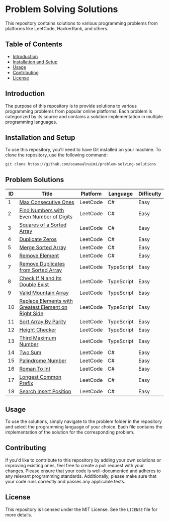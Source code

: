 # Problem Solving Solutions

This repository contains solutions to various programming problems from platforms like LeetCode, HackerRank, and others.

## Table of Contents

- [Introduction](#introduction)
- [Installation and Setup](#installation-and-setup)
- [Usage](#usage)
- [Contributing](#contributing)
- [License](#license)

## Introduction

The purpose of this repository is to provide solutions to various programming problems from popular online platforms. Each problem is categorized by its source and contains a solution implementation in multiple programming languages.

## Installation and Setup

To use this repository, you'll need to have Git installed on your machine. To clone the repository, use the following command:<br />
```console
git clone https://github.com/osamaalnuimi/problem-solving-solutions
```


## Problem Solutions

| ID | Title | Platform | Language | Difficulty |
|----|-------|----------|------------|----------|
| 1 | [Max Consecutive Ones](https://leetcode.com/explore/learn/card/fun-with-arrays/521/introduction/3238/) | LeetCode | C# | Easy
| 2 | [Find Numbers with Even Number of Digits](https://leetcode.com/explore/learn/card/fun-with-arrays/521/introduction/3237/)| LeetCode | C# | Easy
| 3 | [Squares of a Sorted Array](https://leetcode.com/explore/learn/card/fun-with-arrays/521/introduction/3240/) | LeetCode | C# | Easy
| 4 | [Duplicate Zeros](https://leetcode.com/explore/learn/card/fun-with-arrays/525/inserting-items-into-an-array/3245/) | LeetCode | C# | Easy
| 5 | [Merge Sorted Array](https://leetcode.com/explore/learn/card/fun-with-arrays/525/inserting-items-into-an-array/3253/) | LeetCode | C# | Easy
| 6 | [Remove Element](https://leetcode.com/explore/learn/card/fun-with-arrays/526/deleting-items-from-an-array/3247/) | LeetCode | C# | Easy
| 7 | [Remove Duplicates from Sorted Array](https://leetcode.com/explore/learn/card/fun-with-arrays/526/deleting-items-from-an-array/3248/) | LeetCode | TypeScript | Easy
| 8 | [Check If N and Its Double Exist](https://leetcode.com/explore/learn/card/fun-with-arrays/527/searching-for-items-in-an-array/3250/) | LeetCode | TypeScript | Easy
| 9 | [Valid Mountain Array](https://leetcode.com/explore/learn/card/fun-with-arrays/527/searching-for-items-in-an-array/3251/) | LeetCode | TypeScript | Easy
| 10 | [Replace Elements with Greatest Element on Right Side](https://leetcode.com/explore/learn/card/fun-with-arrays/511/in-place-operations/3259/) | LeetCode | TypeScript | Easy
| 11 | [Sort Array By Parity](https://leetcode.com/explore/learn/card/fun-with-arrays/511/in-place-operations/3260/) | LeetCode | TypeScript | Easy
| 12 | [Height Checker](https://leetcode.com/explore/learn/card/fun-with-arrays/523/conclusion/3228/) | LeetCode | TypeScript | Easy
| 13 | [Third Maximum Number](https://leetcode.com/explore/learn/card/fun-with-arrays/523/conclusion/3231/) | LeetCode | TypeScript | Easy
| 14 | [Two Sum](https://leetcode.com/problems/two-sum/description/) | LeetCode | C# | Easy
| 15 | [Palindrome Number](https://leetcode.com/problems/palindrome-number/description/) | LeetCode | C# | Easy
| 16 | [Roman To Int](https://leetcode.com/problems/roman-to-integer/description/) | LeetCode | C# | Easy
| 17 | [Longest Common Prefix](https://leetcode.com/problems/longest-common-prefix/description/) | LeetCode | C# | Easy
| 18 | [Search Insert Position](https://leetcode.com/problems/search-insert-position/description/) | LeetCode | C# | Easy
## Usage

To use the solutions, simply navigate to the problem folder in the repository and select the programming language of your choice. Each file contains the implementation of the solution for the corresponding problem.

## Contributing

If you'd like to contribute to this repository by adding your own solutions or improving existing ones, feel free to create a pull request with your changes. Please ensure that your code is well-documented and adheres to any relevant programming standards. Additionally, please make sure that your code runs correctly and passes any applicable tests.

## License

This repository is licensed under the MIT License. See the `LICENSE` file for more details.


